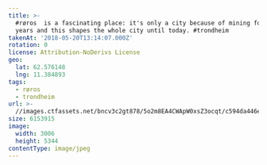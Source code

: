 ```yaml
---
title: >-
  #røros  is a fascinating place: it's only a city because of mining for 300
  years and this shapes the whole city until today. #trondheim
takenAt: '2018-05-20T13:14:07.000Z'
rotation: 0
license: Attribution-NoDerivs License
geo:
  lat: 62.576148
  lng: 11.384893
tags:
  - røros
  - trondheim
url: >-
  //images.ctfassets.net/bncv3c2gt878/5o2m8EA4CWApW0xsZ3ocqt/c594da446ec9ee5eeabf3f82f9066e9f/rros--is-a-fascinating-place-its-only-a-city-because-of-mining-for-300-years-and-this-shapes-the-whole-city-until-today-trondhei
size: 6153915
image:
  width: 3006
  height: 5344
contentType: image/jpeg
---
```


